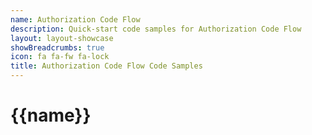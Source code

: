 ```yaml
---
name: Authorization Code Flow
description: Quick-start code samples for Authorization Code Flow
layout: layout-showcase
showBreadcrumbs: true
icon: fa fa-fw fa-lock
title: Authorization Code Flow Code Samples
---
```


# {{name}}
